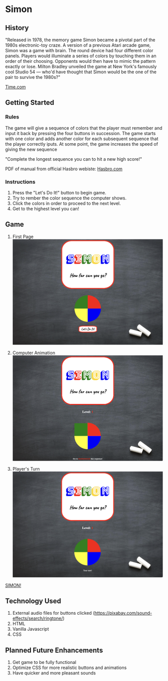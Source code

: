 # Simon

## History
"Released in 1978, the memory game Simon became a pivotal part of the 1980s electronic-toy craze. A version of a previous Atari arcade game, Simon was a game with brain. The round device had four different color panels. Players would illuminate a series of colors by touching them in an order of their choosing. Opponents would then have to mimic the pattern exactly or lose. Milton Bradley unveiled the game at New York's famously cool Studio 54 — who'd have thought that Simon would be the one of the pair to survive the 1980s?"

[Time.com](https://content.time.com/time/specials/packages/article/0,28804,2049243_2048657_2049188,00.html) 


## Getting Started
### Rules
The game will give a sequence of colors that the player must remember and input it back by pressing the four buttons in succession. The game starts with one color and adds another color for each subsequent sequence that the player correctly iputs. At some point, the game increases the speed of giving the new sequence

"Complete the longest sequence you can to hit a new high score!"

PDF of manual from official Hasbro webiste:
[Hasbro.com](https://instructions.hasbro.com/en-us/instruction/simon-game)

### Instructions
1) Press the "Let's Do It!" button to begin game.
2) Try to rember the color sequence the computer shows.
3) Click the colors in order to proceed to the next level.
4) Get to the highest level you can!

## Game
1) First Page
![First Page](/Assets/computer-animation.png)

2) Computer Animation
![Computer Animation](/Assets/player-turn.png)

3) Player's Turn
![Player's Turn](/Assets/first-page.png)

[SIMON!](https://aeromgj.github.io/simon-game/)

## Technology Used
1) External audio files for buttons clicked (https://pixabay.com/sound-effects/search/ringtone/)
2) HTML
3) Vanilla Javascript
4) CSS

## Planned Future Enhancements
1) Get game to be fully functional
2) Optimize CSS for more realistic buttons and animations
3) Have quicker and more pleasant sounds
